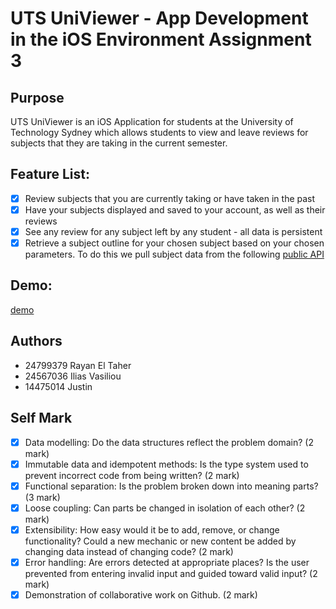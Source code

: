 # UTS UniViewer - App Development in the iOS Environment Assignment 3

## Purpose
UTS UniViewer is an iOS Application for students at the University of Technology Sydney which allows students to view and leave reviews for subjects that they are taking in the current semester.

## Feature List:
- [x] Review subjects that you are currently taking or have taken in the past
- [x] Have your subjects displayed and saved to your account, as well as their reviews
- [x] See any review for any subject left by any student - all data is persistent
- [x] Retrieve a subject outline for your chosen subject based on your chosen parameters. To do this we pull subject data from the following [public API](https://cis-admin-api.uts.edu.au/subject-outlines/index.cfm/)

## Demo:
[demo](media/demo.mp4)

## Authors
- 24799379 Rayan El Taher
- 24567036 Ilias Vasiliou
- 14475014 Justin

## Self Mark
- [x] Data modelling: Do the data structures reflect the problem domain? (2 mark)  
- [x] Immutable data and idempotent methods: Is the type system used to prevent incorrect code from being written? (2 mark)  
- [x] Functional separation: Is the problem broken down into meaning parts? (3 mark)  
- [x] Loose coupling: Can parts be changed in isolation of each other? (2 mark)  
- [x] Extensibility: How easy would it be to add, remove, or change functionality? Could a new  mechanic or new content be added by changing data instead of changing code? (2 mark)  
- [x] Error handling: Are errors detected at appropriate places? Is the user prevented from  entering invalid input and guided toward valid input? (2 mark)  
- [x] Demonstration of collaborative work on Github. (2 mark)
